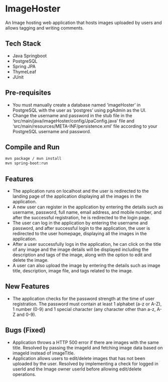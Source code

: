 # ImageHoster
An Image hosting web application that hosts images uploaded by users and allows tagging and writing comments.

## Tech Stack
- Java Springboot
- PostgreSQL
- Spring JPA
- ThymeLeaf
- JUnit

## Pre-requisites
- You must manually create a database named ‘imageHoster’ in PostgreSQL with the user as ‘postgres’ using pgAdmin as the UI.
- Change the username and password in the stub file in the ‘src/main/java/imageHoster/config/JpaConfig.java’ file and ‘src/main/resources/META-INF/persistence.xml’ file according to your PostgreSQL username and password. 

## Compile and Run
```bash
mvn package / mvn install
mvn spring-boot:run
```

## Features
- The application runs on localhost and the user is redirected to the landing page of the application displaying all the images in the application.
- A new user can register in the application by entering the details such as username, password, full name, email address, and mobile number, and after the successful registration, he is redirected to the login page.
- The user can log in the application by entering the username and password, and after successful login to the application, the user is redirected to the user homepage, displaying all the images in the application.
- After a user successfully logs in the application, he can click on the title of any image and the image details will be displayed including the description and tags of the image, along with the option to edit and delete the image.
- A user can also upload the image by entering the details such as image title, description, image file, and tags related to the image.

## New Features
- The application checks for the password strength at the time of user registration. The password must contain at least 1 alphabet (a-z or A-Z), 1 number (0-9) and 1 special character (any character other than a-z, A-Z and 0-9).

## Bugs (Fixed)
- Application throws a HTTP 500 error if there are images with the same title. Resolved by passing the imageId and fetching image data based on imageId instead of imageTitle.
- Application allows users to edit/delete images that has not been uploaded by the user. Resolved by implementing a check for logged in userId and the Image owner userId before allowing edit/delete operations.